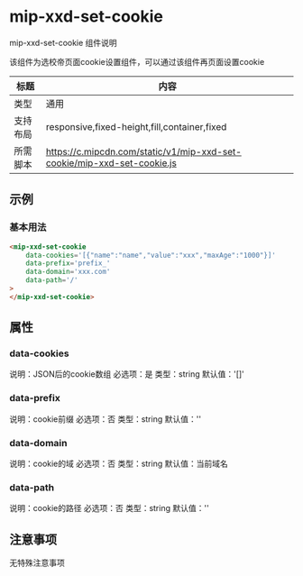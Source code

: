 # mip-xxd-set-cookie

mip-xxd-set-cookie 组件说明

该组件为选校帝页面cookie设置组件，可以通过该组件再页面设置cookie

标题|内容
----|----
类型|通用
支持布局|responsive,fixed-height,fill,container,fixed
所需脚本|https://c.mipcdn.com/static/v1/mip-xxd-set-cookie/mip-xxd-set-cookie.js

## 示例

### 基本用法
```html
<mip-xxd-set-cookie
    data-cookies='[{"name":"name","value":"xxx","maxAge":"1000"}]'
    data-prefix='prefix_'
    data-domain='xxx.com'
    data-path='/'
>
</mip-xxd-set-cookie>
```

## 属性

### data-cookies

说明：JSON后的cookie数组
必选项：是
类型：string
默认值：'[]'

### data-prefix

说明：cookie前缀
必选项：否
类型：string
默认值：''

### data-domain

说明：cookie的域
必选项：否
类型：string
默认值：当前域名

### data-path

说明：cookie的路径
必选项：否
类型：string
默认值：''

## 注意事项

无特殊注意事项
